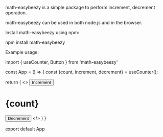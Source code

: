 math-easybeezy is a simple package to perform increment, decrement operation.

math-easybeezy can be used in both node.js and in the browser.

Install math-easybeezy using npm:

npm install math-easybeezy

Example usage:

import { useCounter, Button } from 'math-easybeezy'


const App = () => {
  const {count, increment, decrement} = useCounter();

  return (
    <>
     <Button onClick={increment}>Increment</Button>
     <h1>{count}</h1>
     <Button onClick={decrement}>Decrement</Button>
    </>
  )
}

export default App